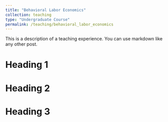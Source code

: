 ```yaml
---
title: "Behavioral Labor Economics"
collection: teaching
type: "Undergraduate Course"
permalink: /teaching/behavioral_labor_economics
---
```


This is a description of a teaching experience. You can use markdown like any other post.

Heading 1
======

Heading 2
======

Heading 3
======